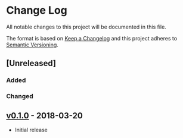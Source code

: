 # Change Log
All notable changes to this project will be documented in this file.

The format is based on [Keep a Changelog](http://keepachangelog.com/) 
and this project adheres to [Semantic Versioning](http://semver.org/).

## [Unreleased]

### Added

### Changed

## [v0.1.0] - 2018-03-20

* Initial release

[v0.1.0]: https://github.com/gchq/stroom-test-data/releases/tag/v0.1.0

